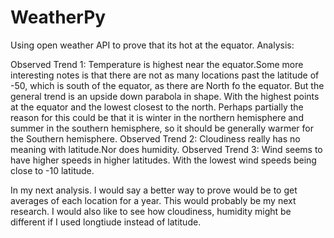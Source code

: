 # WeatherPy
Using open weather API to prove that its hot at the equator.
Analysis: 

Observed Trend 1: Temperature is highest near the equator.Some more interesting notes is that there are not as many locations past the latitude of -50, which is south of the equator, as there are North fo the equator. But the general trend is an upside down parabola in shape. With the highest points at the equator and the lowest closest to the north. Perhaps partially the reason for this could be that it is winter in the northern hemisphere and summer in the southern hemisphere, so it should be generally warmer for the Southern hemisphere.
Observed Trend 2: Cloudiness really has no meaning with latitude.Nor does humidity.
Observed Trend 3: Wind seems to have higher speeds in higher latitudes. With the lowest wind speeds being close to -10 latitude. 


In my next analysis. I would say a better way to prove would be to get averages of each location for a year. This would probably be my next research. I would also like to see how cloudiness, humidity might be different if I used longtiude instead of latitude. 
